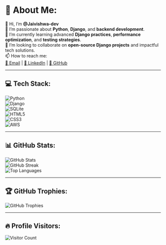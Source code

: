 # 💫 About Me:
👋 Hi, I’m **@Jaivishwa-dev**  
👀 I’m passionate about **Python**, **Django**, and **backend development**.  
🌱 I’m currently learning advanced **Django practices**, **performance optimization**, and **testing strategies**.  
💞️ I’m looking to collaborate on **open-source Django projects** and impactful tech solutions.  
📫 How to reach me:  
[📧 Email](mailto:jaivishwa.dev@gmail.com) | [💼 LinkedIn](https://www.linkedin.com/in/jaivishwa-j/) | [🐙 GitHub](https://github.com/Jaivishwa-dev)  

---

## 💻 Tech Stack:
![Python](https://img.shields.io/badge/Python-3670A0?style=for-the-badge&logo=python&logoColor=ffdd54)  
![Django](https://img.shields.io/badge/Django-092E20?style=for-the-badge&logo=django&logoColor=white)  
![SQLite](https://img.shields.io/badge/SQLite-07405E?style=for-the-badge&logo=sqlite&logoColor=white)  
![HTML5](https://img.shields.io/badge/HTML5-E34F26?style=for-the-badge&logo=html5&logoColor=white)  
![CSS3](https://img.shields.io/badge/CSS3-1572B6?style=for-the-badge&logo=css3&logoColor=white)  
![AWS](https://img.shields.io/badge/AWS-232F3E?style=for-the-badge&logo=amazon-aws&logoColor=white)  

---

## 📊 GitHub Stats:
![GitHub Stats](https://github-readme-stats.vercel.app/api?username=Jaivishwa-dev&theme=dark&hide_border=false&include_all_commits=true&count_private=true)  
![GitHub Streak](https://github-readme-streak-stats.herokuapp.com/?user=Jaivishwa-dev&theme=dark&hide_border=false)  
![Top Languages](https://github-readme-stats.vercel.app/api/top-langs/?username=Jaivishwa-dev&theme=dark&hide_border=false&layout=compact)  

---

## 🏆 GitHub Trophies:
![GitHub Trophies](https://github-profile-trophy.vercel.app/?username=Jaivishwa-dev&theme=radical&no-frame=false&no-bg=true&margin-w=4)  

---

## 🔥 Profile Visitors:
![Visitor Count](https://visitcount.itsvg.in/api?id=Jaivishwa-dev&icon=0&color=0)
